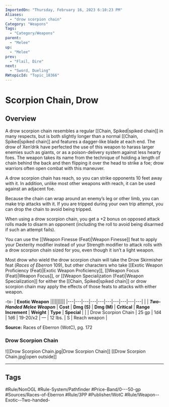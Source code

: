 ```yaml
---
ImportedOn: "Thursday, February 16, 2023 6:10:23 PM"
Aliases:
  - "drow scorpion chain"
Category: "Weapons"
Tags:
  - "Category/Weapons"
parent:
  - "Melee"
up:
  - "Melee"
prev:
  - "Flail, Dire"
next:
  - "Sword, Dueling"
RWtopicId: "Topic_18366"
---
```

# Scorpion Chain, Drow
## Overview
A drow scorpion chain resembles a regular [[Chain, Spiked|spiked chain]] in many respects, but is both slightly longer than a normal [[Chain, Spiked|spiked chain]] and features a dagger-like blade at each end. The drow of Xen’drik have perfected the use of this weapon to harass larger enemies such as giants, or as a poison-delivery system against less hearty foes. The weapon takes its name from the technique of holding a length of chain behind the back and then flipping it over the head to strike a foe; drow warriors often open combat with this maneuver.

A drow scorpion chain has reach, so you can strike opponents 10 feet away with it. In addition, unlike most other weapons with reach, it can be used against an adjacent foe.

Because the chain can wrap around an enemy’s leg or other limb, you can make trip attacks with it. If you are tripped during your own trip attempt, you can drop the chain to avoid being tripped.

When using a drow scorpion chain, you get a +2 bonus on opposed attack rolls made to disarm an opponent (including the roll to avoid being disarmed if such an attempt fails).

You can use the [[Weapon Finesse (Feat)|Weapon Finesse]] feat to apply your Dexterity modifier instead of your Strength modifier to attack rolls with a drow scorpion chain sized for you, even though it isn’t a light weapon.

Most drow who wield the drow scorpion chain will take the Drow Skirmisher feat (*Races of Eberron* 109), but other characters who take [[Exotic Weapon Proficiency (Feat)|Exotic Weapon Proficiency]], [[Weapon Focus (Feat)|Weapon Focus]], or [[Weapon Specialization (Feat)|Weapon Specialization]] for either the [[Chain, Spiked|spiked chain]] or drow scorpion chain may apply the effects of those feats to attacks with either weapon.


-tx-
| **Exotic Weapon** ||||||||||
|---|---|---|---|---|---|---|---|---|---|
| | ***Two-Handed Melee Weapon*** | **Cost** | **Dmg (S)** | **Dmg (M)** | **Critical** | **Range Increment** | **Weight** | **Type** | **Special** |
| | Drow Scorpion Chain | 25 gp | 1d4 | 1d6 | 19-20/x2 | — | 12 lbs. | S | Reach weapon |

**Source:** Races of Eberron (WotC), pg. 172

### Drow Scorpion Chain
![[Drow Scorpion Chain.jpg|Drow Scorpion Chain]]
[[Drow Scorpion Chain.jpg|open outside]]


---
## Tags
#Rule/NonOGL #Rule-System/Pathfinder #Price-Band/0---50-gp #Sources/Races-of-Eberron #Rule/3PP #Publisher/WotC #Rule/Weapon--Exotic--Two-handed-


